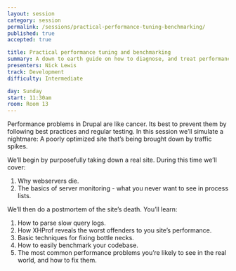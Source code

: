 ```yaml
---
layout: session
category: session
permalink: /sessions/practical-performance-tuning-benchmarking/
published: true
accepted: true

title: Practical performance tuning and benchmarking
summary: A down to earth guide on how to diagnose, and treat performance problems in Drupal.
presenters: Nick Lewis
track: Development
difficulty: Intermediate

day: Sunday
start: 11:30am
room: Room 13
---
```


Performance problems in Drupal are like cancer. Its best to prevent them by following best practices and regular testing. In this session we’ll simulate a nightmare: A poorly optimized site that’s being brought down by traffic spikes.

We’ll begin by purposefully taking down a real site. During this time we’ll cover:
1. Why webservers die.
2. The basics of server monitoring - what you never want to see in process lists.

We’ll then do a postmortem of the site’s death. You’ll learn:

1. How to parse slow query logs.
2. How XHProf reveals the worst offenders to you site’s performance.
3. Basic techniques for fixing bottle necks.
4. How to easily benchmark your codebase.
5. The most common performance problems you’re likely to see in the real world, and how to fix them.
